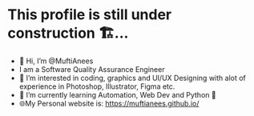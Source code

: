 # This profile is still under construction 🏗...<br>
- 👋 Hi, I’m @MuftiAnees
- I am a Software Quality Assurance Engineer
- 👀 I’m interested in coding, graphics and UI/UX Designing with alot of experience in Photoshop, Illustrator, Figma etc.
- 🌱 I’m currently learning Automation, Web Dev and Python 🐍
- 🌐My Personal website is: https://muftianees.github.io/

<!---
MuftiAnees/MuftiAnees is a ✨ special ✨ repository because its `README.md` (this file) appears on your GitHub profile.
You can click the Preview link to take a look at your changes.
--->

